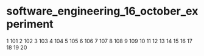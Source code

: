 # software_engineering_16_october_experiment
1 101
2 102
3 103
4 104
5 105
6 106
7 107
8 108
9 109
10
11
12
13
14
15
16
17
18
19
20
